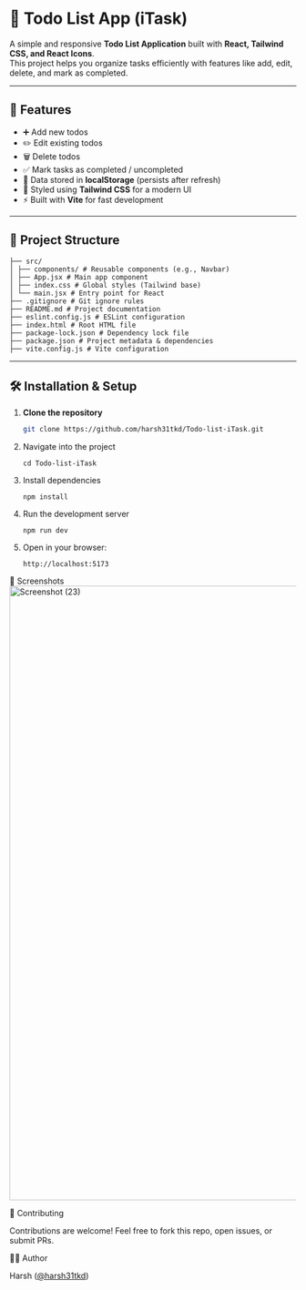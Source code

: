 # 📝 Todo List App (iTask)

A simple and responsive **Todo List Application** built with **React, Tailwind CSS, and React Icons**.  
This project helps you organize tasks efficiently with features like add, edit, delete, and mark as completed.

---

## 🚀 Features
- ➕ Add new todos  
- ✏️ Edit existing todos  
- 🗑️ Delete todos  
- ✅ Mark tasks as completed / uncompleted  
- 💾 Data stored in **localStorage** (persists after refresh)  
- 🎨 Styled using **Tailwind CSS** for a modern UI  
- ⚡ Built with **Vite** for fast development  

---

## 📂 Project Structure
```
├── src/
│ ├── components/ # Reusable components (e.g., Navbar)
│ ├── App.jsx # Main app component
│ ├── index.css # Global styles (Tailwind base)
│ └── main.jsx # Entry point for React
├── .gitignore # Git ignore rules
├── README.md # Project documentation
├── eslint.config.js # ESLint configuration
├── index.html # Root HTML file
├── package-lock.json # Dependency lock file
├── package.json # Project metadata & dependencies
├── vite.config.js # Vite configuration
```

---

## 🛠️ Installation & Setup

1. **Clone the repository**
   ```bash
   git clone https://github.com/harsh31tkd/Todo-list-iTask.git
    ```
2. Navigate into the project
    ```
    cd Todo-list-iTask
    ```

3. Install dependencies
    ```
    npm install
    ```

4. Run the development server
    ```
    npm run dev
    ```

5. Open in your browser:
    ```
    http://localhost:5173
    ```

📸 Screenshots
<img width="1920" height="1080" alt="Screenshot (23)" src="https://github.com/user-attachments/assets/faa30589-8258-4e03-be5e-a53662a87383" />


🤝 Contributing

Contributions are welcome! Feel free to fork this repo, open issues, or submit PRs.

👨‍💻 Author

Harsh ([@harsh31tkd](https://github.com/harsh31tkd?utm_source=chatgpt.com))

